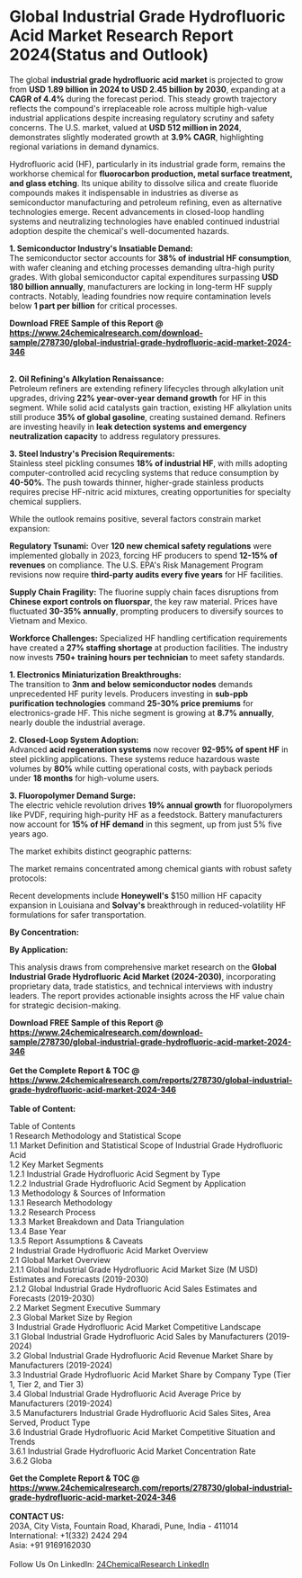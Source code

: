 <h1>Global Industrial Grade Hydrofluoric Acid Market Research Report 2024(Status and Outlook)</h1><p>The global <strong>industrial grade hydrofluoric acid market</strong> is projected to grow from <strong>USD 1.89 billion in 2024 to USD 2.45 billion by 2030</strong>, expanding at a <strong>CAGR of 4.4%</strong> during the forecast period. This steady growth trajectory reflects the compound's irreplaceable role across multiple high-value industrial applications despite increasing regulatory scrutiny and safety concerns. The U.S. market, valued at <strong>USD 512 million in 2024</strong>, demonstrates slightly moderated growth at <strong>3.9% CAGR</strong>, highlighting regional variations in demand dynamics.</p><p>Hydrofluoric acid (HF), particularly in its industrial grade form, remains the workhorse chemical for <strong>fluorocarbon production, metal surface treatment, and glass etching</strong>. Its unique ability to dissolve silica and create fluoride compounds makes it indispensable in industries as diverse as semiconductor manufacturing and petroleum refining, even as alternative technologies emerge. Recent advancements in closed-loop handling systems and neutralizing technologies have enabled continued industrial adoption despite the chemical's well-documented hazards.</p><p><strong>1. Semiconductor Industry's Insatiable Demand:</strong><br>
The semiconductor sector accounts for <strong>38% of industrial HF consumption</strong>, with wafer cleaning and etching processes demanding ultra-high purity grades. With global semiconductor capital expenditures surpassing <strong>USD 180 billion annually</strong>, manufacturers are locking in long-term HF supply contracts. Notably, leading foundries now require contamination levels below <strong>1 part per billion</strong> for critical processes.</p><div><b>Download FREE Sample of this Report @ 
            <a href="https://www.24chemicalresearch.com/download-sample/278730/global-industrial-grade-hydrofluoric-acid-market-2024-346">
            https://www.24chemicalresearch.com/download-sample/278730/global-industrial-grade-hydrofluoric-acid-market-2024-346</a></b></div><br><p><strong>2. Oil Refining's Alkylation Renaissance:</strong><br>
Petroleum refiners are extending refinery lifecycles through alkylation unit upgrades, driving <strong>22% year-over-year demand growth</strong> for HF in this segment. While solid acid catalysts gain traction, existing HF alkylation units still produce <strong>35% of global gasoline</strong>, creating sustained demand. Refiners are investing heavily in <strong>leak detection systems and emergency neutralization capacity</strong> to address regulatory pressures.</p><p><strong>3. Steel Industry's Precision Requirements:</strong><br>
Stainless steel pickling consumes <strong>18% of industrial HF</strong>, with mills adopting computer-controlled acid recycling systems that reduce consumption by <strong>40-50%</strong>. The push towards thinner, higher-grade stainless products requires precise HF-nitric acid mixtures, creating opportunities for specialty chemical suppliers.</p><p>While the outlook remains positive, several factors constrain market expansion:</p><p><strong>Regulatory Tsunami:</strong> Over <strong>120 new chemical safety regulations</strong> were implemented globally in 2023, forcing HF producers to spend <strong>12-15% of revenues</strong> on compliance. The U.S. EPA's Risk Management Program revisions now require <strong>third-party audits every five years</strong> for HF facilities.</p><p><strong>Supply Chain Fragility:</strong> The fluorine supply chain faces disruptions from <strong>Chinese export controls on fluorspar</strong>, the key raw material. Prices have fluctuated <strong>30-35% annually</strong>, prompting producers to diversify sources to Vietnam and Mexico.</p><p><strong>Workforce Challenges:</strong> Specialized HF handling certification requirements have created a <strong>27% staffing shortage</strong> at production facilities. The industry now invests <strong>750+ training hours per technician</strong> to meet safety standards.</p><p><strong>1. Electronics Miniaturization Breakthroughs:</strong><br>
The transition to <strong>3nm and below semiconductor nodes</strong> demands unprecedented HF purity levels. Producers investing in <strong>sub-ppb purification technologies</strong> command <strong>25-30% price premiums</strong> for electronics-grade HF. This niche segment is growing at <strong>8.7% annually</strong>, nearly double the industrial average.</p><p><strong>2. Closed-Loop System Adoption:</strong><br>
Advanced <strong>acid regeneration systems</strong> now recover <strong>92-95% of spent HF</strong> in steel pickling applications. These systems reduce hazardous waste volumes by <strong>80%</strong> while cutting operational costs, with payback periods under <strong>18 months</strong> for high-volume users.</p><p><strong>3. Fluoropolymer Demand Surge:</strong><br>
The electric vehicle revolution drives <strong>19% annual growth</strong> for fluoropolymers like PVDF, requiring high-purity HF as a feedstock. Battery manufacturers now account for <strong>15% of HF demand</strong> in this segment, up from just 5% five years ago.</p><p>The market exhibits distinct geographic patterns:</p><p>The market remains concentrated among chemical giants with robust safety protocols:</p><p>Recent developments include <strong>Honeywell's</strong> $150 million HF capacity expansion in Louisiana and <strong>Solvay's</strong> breakthrough in reduced-volatility HF formulations for safer transportation.</p><p><strong>By Concentration:</strong></p><p><strong>By Application:</strong></p><p>This analysis draws from comprehensive market research on the <strong>Global Industrial Grade Hydrofluoric Acid Market (2024-2030)</strong>, incorporating proprietary data, trade statistics, and technical interviews with industry leaders. The report provides actionable insights across the HF value chain for strategic decision-making.</p><div><b>Download FREE Sample of this Report @ 
            <a href="https://www.24chemicalresearch.com/download-sample/278730/global-industrial-grade-hydrofluoric-acid-market-2024-346">
            https://www.24chemicalresearch.com/download-sample/278730/global-industrial-grade-hydrofluoric-acid-market-2024-346</a></b></div><br><div><b>Get the Complete Report & TOC @ 
            <a href="https://www.24chemicalresearch.com/reports/278730/global-industrial-grade-hydrofluoric-acid-market-2024-346">
            https://www.24chemicalresearch.com/reports/278730/global-industrial-grade-hydrofluoric-acid-market-2024-346</a></b></div><br>
            <b>Table of Content:</b><p>Table of Contents<br />
1 Research Methodology and Statistical Scope<br />
1.1 Market Definition and Statistical Scope of Industrial Grade Hydrofluoric Acid<br />
1.2 Key Market Segments<br />
1.2.1 Industrial Grade Hydrofluoric Acid Segment by Type<br />
1.2.2 Industrial Grade Hydrofluoric Acid Segment by Application<br />
1.3 Methodology & Sources of Information<br />
1.3.1 Research Methodology<br />
1.3.2 Research Process<br />
1.3.3 Market Breakdown and Data Triangulation<br />
1.3.4 Base Year<br />
1.3.5 Report Assumptions & Caveats<br />
2 Industrial Grade Hydrofluoric Acid Market Overview<br />
2.1 Global Market Overview<br />
2.1.1 Global Industrial Grade Hydrofluoric Acid Market Size (M USD) Estimates and Forecasts (2019-2030)<br />
2.1.2 Global Industrial Grade Hydrofluoric Acid Sales Estimates and Forecasts (2019-2030)<br />
2.2 Market Segment Executive Summary<br />
2.3 Global Market Size by Region<br />
3 Industrial Grade Hydrofluoric Acid Market Competitive Landscape<br />
3.1 Global Industrial Grade Hydrofluoric Acid Sales by Manufacturers (2019-2024)<br />
3.2 Global Industrial Grade Hydrofluoric Acid Revenue Market Share by Manufacturers (2019-2024)<br />
3.3 Industrial Grade Hydrofluoric Acid Market Share by Company Type (Tier 1, Tier 2, and Tier 3)<br />
3.4 Global Industrial Grade Hydrofluoric Acid Average Price by Manufacturers (2019-2024)<br />
3.5 Manufacturers Industrial Grade Hydrofluoric Acid Sales Sites, Area Served, Product Type<br />
3.6 Industrial Grade Hydrofluoric Acid Market Competitive Situation and Trends<br />
3.6.1 Industrial Grade Hydrofluoric Acid Market Concentration Rate<br />
3.6.2 Globa</p><div><b>Get the Complete Report & TOC @ 
            <a href="https://www.24chemicalresearch.com/reports/278730/global-industrial-grade-hydrofluoric-acid-market-2024-346">
            https://www.24chemicalresearch.com/reports/278730/global-industrial-grade-hydrofluoric-acid-market-2024-346</a></b></div><br><b>CONTACT US:</b><br>
            203A, City Vista, Fountain Road, Kharadi, Pune, India - 411014<br>
            International: +1(332) 2424 294<br>
            Asia: +91 9169162030 <br><br>
            Follow Us On LinkedIn: <a href="https://www.linkedin.com/company/24chemicalresearch/">24ChemicalResearch LinkedIn</a>